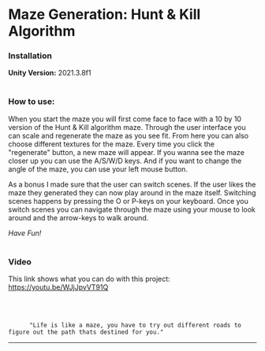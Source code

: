 # Maze Generation: Hunt & Kill Algorithm

### Installation
**Unity Version:** 2021.3.8f1
<br><br>

### How to use:
When you start the maze you will first come face to face with a 10 by 10 version of the Hunt & Kill algorithm maze. Through the user interface you can scale and regenerate the maze as you see fit. From here you can also choose different textures for the maze. Every time you click the "regenerate" button, a new maze will appear. 
If you wanna see the maze closer up you can use the A/S/W/D keys. And if you want to change the angle of the maze, you can use your left mouse button. 

As a bonus I made sure that the user can switch scenes. If the user likes the maze they generated they can now play around in the maze itself. Switching scenes happens by pressing the O or P-keys on your keyboard. Once you switch scenes you can navigate through the maze using your mouse to look around and the arrow-keys to walk around. 

*Have Fun!* <br><br>

### Video
This link shows what you can do with this project: <br>
https://youtu.be/WJjJpvVT91Q

<br><br>

```
      "Life is like a maze, you have to try out different roads to figure out the path thats destined for you."
 ```  
---
